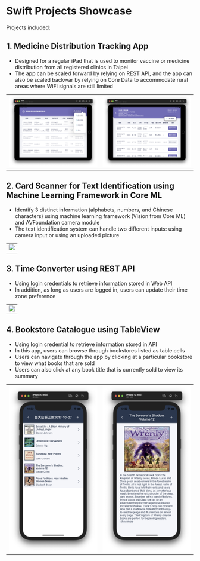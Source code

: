 # Swift Projects Showcase

Projects included:
## 1. Medicine Distribution Tracking App ##
- Designed for a regular iPad that is used to monitor vaccine or medicine distribution from all registered clinics in Taipei
- The app can be scaled forward by relying on REST API, and the app can also be scaled backwar by relying on Core Data to accommodate rural areas where WiFi signals are still limited
<table>
<tr>
  <td> <img src="./assets/vaccine_system_mainpage.png">
  <td> <img src="./assets/vaccine_system_registration.png">
</tr>
</table>

## 2. Card Scanner for Text Identification using Machine Learning Framework in Core ML ##
- Identify 3 distinct information (alphabets, numbers, and Chinese characters) using machine learning framework (Vision from Core ML) and AVFoundation camera module
- The text identification system can handle two different inputs: using camera input or using an uploaded picture
<table>
  <td> <img src="./assets/coreml_identification.gif" height="600"> </td>
</table>

## 3. Time Converter using REST API ##
- Using login credentials to retrieve information stored in Web API
- In addition, as long as users are logged in, users can update their time zone preference
<table>
  <td> <img src="./assets/Simulation_iPhone_12_Mini.gif" height="600"> </td>
</table>

## 4. Bookstore Catalogue using TableView ##
- Using login credential to retrieve information stored in API
- In this app, users can browse through bookstores listed as table cells
- Users can navigate through the app by clicking at a particular bookstore to view what books that are sold
- Users can also click at any book title that is currently sold to view its summary
<table>
<tr>
<td> <img src="./assets/bookstore_catalogue_02.png">
<td> <img src="./assets/bookstore_catalogue_03.png">
</tr>
</table>
